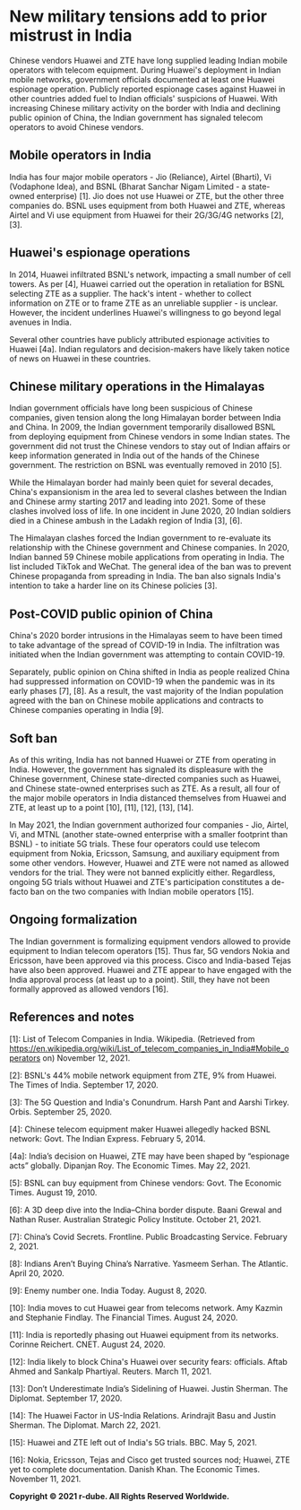 # New military tensions add to prior mistrust in India
Chinese vendors Huawei and ZTE have long supplied leading Indian mobile operators with telecom equipment.
During Huawei's deployment in Indian mobile networks, government officials documented at least one Huawei espionage operation.
Publicly reported espionage cases against Huawei in other countries added fuel to Indian officials' suspicions of Huawei.
With increasing Chinese military activity on the border with India and declining public opinion of China, the Indian government has signaled telecom operators to avoid Chinese vendors.

## Mobile operators in India
India has four major mobile operators - Jio (Reliance), Airtel (Bharti), Vi (Vodaphone Idea), and BSNL (Bharat Sanchar Nigam Limited - a state-owned enterprise) \[1\].
Jio does not use Huawei or ZTE, but the other three companies do.
BSNL uses equipment from both Huawei and ZTE, whereas Airtel and Vi use equipment from Huawei for their 2G/3G/4G networks \[2\], \[3\].

## Huawei's espionage operations
In 2014, Huawei infiltrated BSNL's network, impacting a small number of cell towers.
As per \[4\], Huawei carried out the operation in retaliation for BSNL selecting ZTE as a supplier. 
The hack's intent - whether to collect information on ZTE or to frame ZTE as an unreliable supplier - is unclear.
However, the incident underlines Huawei's willingness to go beyond legal avenues in India.

Several other countries have publicly attributed espionage activities to Huawei \[4a\].
Indian regulators and decision-makers have likely taken notice of news on Huawei in these countries. 

## Chinese military operations in the Himalayas
Indian government officials have long been suspicious of Chinese companies, given tension along the long Himalayan border between India and China.
In 2009, the Indian government temporarily disallowed BSNL from deploying equipment from Chinese vendors in some Indian states.
The government did not trust the Chinese vendors to stay out of Indian affairs or keep information generated in India out of the hands of the Chinese government.
The restriction on BSNL was eventually removed in 2010 \[5\].

While the Himalayan border had mainly been quiet for several decades, China's expansionism in the area led to several clashes between the Indian and Chinese army starting 2017 and leading into 2021.
Some of these clashes involved loss of life.
In one incident in June 2020, 20 Indian soldiers died in a Chinese ambush in the Ladakh region of India \[3\], \[6\].

The Himalayan clashes forced the Indian government to re-evaluate its relationship with the Chinese government and Chinese companies.
In 2020, Indian banned 59 Chinese mobile applications from operating in India. 
The list included TikTok and WeChat.
The general idea of the ban was to prevent Chinese propaganda from spreading in India.
The ban also signals India's intention to take a harder line on its Chinese policies \[3\].

## Post-COVID public opinion of China 
China's 2020 border intrusions in the Himalayas seem to have been timed to take advantage of the spread of COVID-19 in India.
The infiltration was initiated when the Indian government was attempting to contain COVID-19.

Separately, public opinion on China shifted in India as people realized China had suppressed information on COVID-19 when the pandemic was in its early phases \[7\], \[8\].
As a result, the vast majority of the Indian population agreed with the ban on Chinese mobile applications and contracts to Chinese companies operating in India \[9\].

## Soft ban
As of this writing, India has not banned Huawei or ZTE from operating in India.
However, the government has signaled its displeasure with the Chinese government, Chinese state-directed companies such as Huawei, and Chinese state-owned enterprises such as ZTE. 
As a result, all four of the major mobile operators in India distanced themselves from Huawei and ZTE, at least up to a point \[10\], \[11\], \[12\], \[13\], \[14\].

In May 2021, the Indian government authorized four companies - Jio, Airtel, Vi, and MTNL (another state-owned enterprise with a smaller footprint than BSNL) - to initiate 5G trials.
These four operators could use telecom equipment from Nokia, Ericsson, Samsung, and auxiliary equipment from some other vendors.
However, Huawei and ZTE were not named as allowed vendors for the trial.
They were not banned explicitly either.
Regardless, ongoing 5G trials without Huawei and ZTE's participation constitutes a de-facto ban on the two companies with Indian mobile operators \[15\].

## Ongoing formalization
The Indian government is formalizing equipment vendors allowed to provide equipment to Indian telecom operators \[15\].
Thus far, 5G vendors Nokia and Ericsson, have been approved via this process.
Cisco and India-based Tejas have also been approved.
Huawei and ZTE appear to have engaged with the India approval process (at least up to a point). 
Still, they have not been formally approved as allowed vendors \[16\].


## References and notes
\[1\]: List of Telecom Companies in India. Wikipedia. (Retrieved from https://en.wikipedia.org/wiki/List_of_telecom_companies_in_India#Mobile_operators on) November 12, 2021.

\[2\]: BSNL's 44% mobile network equipment from ZTE, 9% from Huawei. The Times of India. September 17, 2020.

\[3\]: The 5G Question and India's Conundrum. Harsh Pant and Aarshi Tirkey. Orbis. September 25, 2020.

\[4\]: Chinese telecom equipment maker Huawei allegedly hacked BSNL network: Govt. The Indian Express. February 5, 2014.

\[4a\]: India’s decision on Huawei, ZTE may have been shaped by “espionage acts” globally. Dipanjan Roy. The Economic Times. May 22, 2021.

\[5\]: BSNL can buy equipment from Chinese vendors: Govt. The Economic Times. August 19, 2010.

\[6\]: A 3D deep dive into the India–China border dispute. Baani Grewal and Nathan Ruser. Australian Strategic Policy Institute. October 21, 2021.

\[7\]: China’s Covid Secrets. Frontline. Public Broadcasting Service. February 2, 2021.

\[8\]: Indians Aren’t Buying China’s Narrative. Yasmeem Serhan. The Atlantic. April 20, 2020.

\[9\]: Enemy number one. India Today. August 8, 2020.

\[10\]: India moves to cut Huawei gear from telecoms network. Amy Kazmin and Stephanie Findlay. The Financial Times. August 24, 2020.

\[11\]: India is reportedly phasing out Huawei equipment from its networks. Corinne Reichert. CNET. August 24, 2020.

\[12\]: India likely to block China's Huawei over security fears: officials. Aftab Ahmed and Sankalp Phartiyal. Reuters. March 11, 2021.

\[13\]: Don’t Underestimate India’s Sidelining of Huawei. Justin Sherman. The Diplomat. September 17, 2020.

\[14\]: The Huawei Factor in US-India Relations. Arindrajit Basu and Justin Sherman. The Diplomat. March 22, 2021.

\[15\]: Huawei and ZTE left out of India's 5G trials. BBC. May 5, 2021.

\[16\]: Nokia, Ericsson, Tejas and Cisco get trusted sources nod; Huawei, ZTE yet to complete documentation. Danish Khan. The Economic Times. November 11, 2021.

**Copyright © 2021 r-dube. All Rights Reserved Worldwide.**